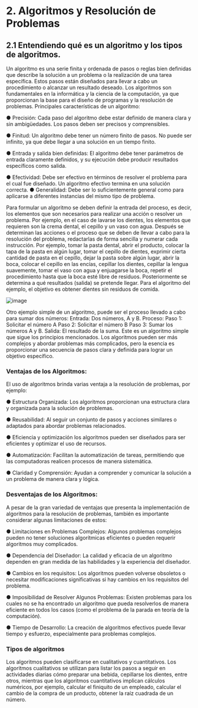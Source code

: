 # 2. Algoritmos y Resolución de Problemas
## 2.1 Entendiendo qué es un algoritmo y los tipos de algoritmos.
Un algoritmo es una serie finita y ordenada de pasos o reglas bien definidas que describe
la solución a un problema o la realización de una tarea específica. Estos pasos están
diseñados para llevar a cabo un procedimiento o alcanzar un resultado deseado. Los
algoritmos son fundamentales en la informática y la ciencia de la computación, ya que
proporcionan la base para el diseño de programas y la resolución de problemas.
Principales características de un algoritmo:

● Precisión: Cada paso del algoritmo debe estar definido de manera clara y sin
ambigüedades. Los pasos deben ser precisos y comprensibles.

● Finitud: Un algoritmo debe tener un número finito de pasos. No puede ser infinito,
ya que debe llegar a una solución en un tiempo finito.

● Entrada y salida bien definidas: El algoritmo debe tener parámetros de entrada
claramente definidos, y su ejecución debe producir resultados específicos como
salida.

● Efectividad: Debe ser efectivo en términos de resolver el problema para el cual fue
diseñado. Un algoritmo efectivo termina en una solución correcta.
● Generalidad: Debe ser lo suficientemente general como para aplicarse a diferentes
instancias del mismo tipo de problema.

Para formular un algoritmo se deben definir la entrada del proceso, es decir, los
elementos que son necesarios para realizar una acción o resolver un problema. Por
ejemplo, en el caso de lavarse los dientes, los elementos que requieren son la crema
dental, el cepillo y un vaso con agua. Después se determinan las acciones o el proceso
que se deben de llevar a cabo para la resolución del problema, redactarlas de forma
sencilla y numerar cada instrucción. Por ejemplo, tomar la pasta dental, abrir el producto,
colocar la tapa de la pasta en algún lugar, tomar el cepillo de dientes, exprimir cierta
cantidad de pasta en el cepillo, dejar la pasta sobre algún lugar, abrir la boca, colocar el
cepillo en las encías, cepillar los dientes, cepillar la lengua suavemente, tomar el vaso con
agua y enjuagarse la boca, repetir el procedimiento hasta que la boca esté libre de
residuos. Posteriormente se determina a qué resultados (salida) se pretende llegar. Para
el algoritmo del ejemplo, el objetivo es obtener dientes sin residuos de comida.

![image](https://github.com/escuelaDeCodigoMargaritaMaza/Pensamiento_computacional/assets/91554777/2eaa739a-527a-41da-a02f-dd5e7ae12d6e)

Otro ejemplo simple de un algoritmo, puede ser el proceso llevado a cabo para sumar
dos números:
Entrada: Dos números, A y B.
Proceso:
Paso 1: Solicitar el número A
Paso 2: Solicitar el número B
Paso 3: Sumar los números A y B.
Salida: El resultado de la suma.
Este es un algoritmo simple que sigue los principios mencionados. Los algoritmos pueden
ser más complejos y abordar problemas más complicados, pero la esencia es
proporcionar una secuencia de pasos clara y definida para lograr un objetivo específico.

### Ventajas de los Algoritmos:
El uso de algoritmos brinda varias ventaja a la resolución de problemas, por ejemplo:

● Estructura Organizada: Los algoritmos proporcionan una estructura clara y
organizada para la solución de problemas.

● Reusabilidad: Al seguir un conjunto de pasos y acciones similares o adaptados
para abordar problemas relacionados.

● Eficiencia y optimización los algoritmos pueden ser diseñados para ser eficientes y
optimizar el uso de recursos.

● Automatización: Facilitan la automatización de tareas, permitiendo que las
computadoras realicen procesos de manera sistemática.

● Claridad y Comprensión: Ayudan a comprender y comunicar la solución a un
problema de manera clara y lógica.

### Desventajas de los Algoritmos:
A pesar de la gran variedad de ventajas que presenta la implementación de algoritmos
para la resolución de problemas, también es importante considerar algunas limitaciones
de estos:

● Limitaciones en Problemas Complejos: Algunos problemas complejos pueden no
tener soluciones algorítmicas eficientes o pueden requerir algoritmos muy
complicados.

● Dependencia del Diseñador: La calidad y eficacia de un algoritmo dependen en
gran medida de las habilidades y la experiencia del diseñador.

● Cambios en los requisitos: Los algoritmos pueden volverse obsoletos o necesitar
modificaciones significativas si hay cambios en los requisitos del problema.

● Imposibilidad de Resolver Algunos Problemas: Existen problemas para los cuales
no se ha encontrado un algoritmo que pueda resolverlos de manera eficiente en
todos los casos (como el problema de la parada en teoría de la computación).

● Tiempo de Desarrollo: La creación de algoritmos efectivos puede llevar tiempo y
esfuerzo, especialmente para problemas complejos.

### Tipos de algoritmos

Los algoritmos pueden clasificarse en cualitativos y cuantitativos. Los algoritmos
cualitativos se utilizan para listar los pasos a seguir en actividades diarias cómo preparar
una bebida, cepillarse los dientes, entre otros, mientras que los algoritmos cuantitativos
implican cálculos numéricos, por ejemplo, calcular el finiquito de un empleado, calcular el
cambio de la compra de un producto, obtener la raíz cuadrada de un número.


